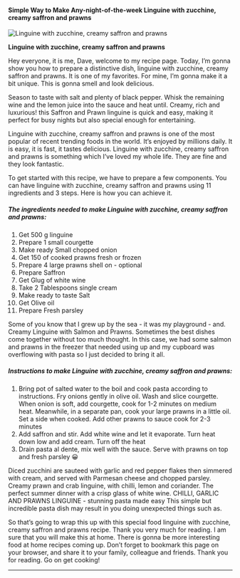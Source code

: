             

#### Simple Way to Make Any-night-of-the-week Linguine with zucchine, creamy saffron and prawns

![Linguine with zucchine, creamy saffron and prawns](https://img-global.cpcdn.com/recipes/40813baecebd97cc/751x532cq70/linguine-with-zucchine-creamy-saffron-and-prawns-recipe-main-photo.jpg)

**Linguine with zucchine, creamy saffron and prawns**

Hey everyone, it is me, Dave, welcome to my recipe page. Today, I’m gonna show you how to prepare a distinctive dish, linguine with zucchine, creamy saffron and prawns. It is one of my favorites. For mine, I’m gonna make it a bit unique. This is gonna smell and look delicious.

Season to taste with salt and plenty of black pepper. Whisk the remaining wine and the lemon juice into the sauce and heat until. Creamy, rich and luxurious! this Saffron and Prawn linguine is quick and easy, making it perfect for busy nights but also special enough for entertaining.

Linguine with zucchine, creamy saffron and prawns is one of the most popular of recent trending foods in the world. It’s enjoyed by millions daily. It is easy, it is fast, it tastes delicious. Linguine with zucchine, creamy saffron and prawns is something which I’ve loved my whole life. They are fine and they look fantastic.

To get started with this recipe, we have to prepare a few components. You can have linguine with zucchine, creamy saffron and prawns using 11 ingredients and 3 steps. Here is how you can achieve it.

##### The ingredients needed to make Linguine with zucchine, creamy saffron and prawns:

1.  Get 500 g linguine
2.  Prepare 1 small courgette
3.  Make ready Small chopped onion
4.  Get 150 of cooked prawns fresh or frozen
5.  Prepare 4 large prawns shell on - optional
6.  Prepare Saffron
7.  Get Glug of white wine
8.  Take 2 Tablespoons single cream
9.  Make ready to taste Salt
10.  Get Olive oil
11.  Prepare Fresh parsley

Some of you know that I grew up by the sea - it was my playground - and. Creamy Linguine with Salmon and Prawns. Sometimes the best dishes come together without too much thought. In this case, we had some salmon and prawns in the freezer that needed using up and my cupboard was overflowing with pasta so I just decided to bring it all.

##### Instructions to make Linguine with zucchine, creamy saffron and prawns:

1.  Bring pot of salted water to the boil and cook pasta according to instructions. Fry onions gently in olive oil. Wash and slice courgette. When onion is soft, add courgette, cook for 1-2 minutes on medium heat. Meanwhile, in a separate pan, cook your large prawns in a little oil. Set a side when cooked. Add other prawns to sauce cook for 2-3 minutes
2.  Add saffron and stir. Add white wine and let it evaporate. Turn heat down low and add cream. Turn off the heat
3.  Drain pasta al dente, mix well with the sauce. Serve with prawns on top and fresh parsley 😀

Diced zucchini are sauteed with garlic and red pepper flakes then simmered with cream, and served with Parmesan cheese and chopped parsley. Creamy prawn and crab linguine, with chilli, lemon and coriander. The perfect summer dinner with a crisp glass of white wine. CHILLI, GARLIC AND PRAWNS LINGUINE - stunning pasta made easy This simple but incredible pasta dish may result in you doing unexpected things such as.

So that’s going to wrap this up with this special food linguine with zucchine, creamy saffron and prawns recipe. Thank you very much for reading. I am sure that you will make this at home. There is gonna be more interesting food at home recipes coming up. Don’t forget to bookmark this page on your browser, and share it to your family, colleague and friends. Thank you for reading. Go on get cooking!

* * *